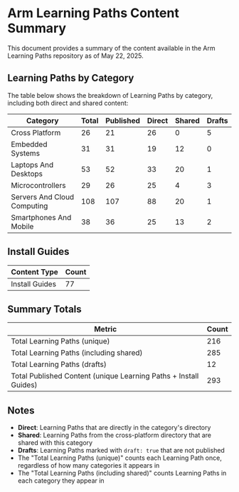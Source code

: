 # Arm Learning Paths Content Summary

This document provides a summary of the content available in the Arm Learning Paths repository as of May 22, 2025.

## Learning Paths by Category

The table below shows the breakdown of Learning Paths by category, including both direct and shared content:

| Category | Total | Published | Direct | Shared | Drafts |
|----------|-------|-----------|--------|--------|--------|
| Cross Platform | 26 | 21 | 26 | 0 | 5 |
| Embedded Systems | 31 | 31 | 19 | 12 | 0 |
| Laptops And Desktops | 53 | 52 | 33 | 20 | 1 |
| Microcontrollers | 29 | 26 | 25 | 4 | 3 |
| Servers And Cloud Computing | 108 | 107 | 88 | 20 | 1 |
| Smartphones And Mobile | 38 | 36 | 25 | 13 | 2 |

## Install Guides

| Content Type | Count |
|--------------|-------|
| Install Guides | 77 |

## Summary Totals

| Metric | Count |
|--------|-------|
| Total Learning Paths (unique) | 216 |
| Total Learning Paths (including shared) | 285 |
| Total Learning Paths (drafts) | 12 |
| Total Published Content (unique Learning Paths + Install Guides) | 293 |

## Notes

- **Direct**: Learning Paths that are directly in the category's directory
- **Shared**: Learning Paths from the cross-platform directory that are shared with this category
- **Drafts**: Learning Paths marked with `draft: true` that are not published
- The "Total Learning Paths (unique)" counts each Learning Path once, regardless of how many categories it appears in
- The "Total Learning Paths (including shared)" counts Learning Paths in each category they appear in

